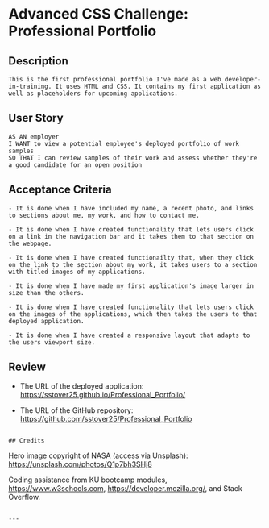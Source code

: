 # Advanced CSS Challenge: Professional Portfolio

## Description

```
This is the first professional portfolio I've made as a web developer-in-training. It uses HTML and CSS. It contains my first application as well as placeholders for upcoming applications.

```

## User Story

```
AS AN employer
I WANT to view a potential employee's deployed portfolio of work samples
SO THAT I can review samples of their work and assess whether they're a good candidate for an open position

```

## Acceptance Criteria

```
- It is done when I have included my name, a recent photo, and links to sections about me, my work, and how to contact me.

- It is done when I have created functionality that lets users click on a link in the navigation bar and it takes them to that section on the webpage.

- It is done when I have created functionailty that, when they click on the link to the section about my work, it takes users to a section with titled images of my applications.

- It is done when I have made my first application's image larger in size than the others.

- It is done when I have created functionality that lets users click on the images of the applications, which then takes the users to that deployed application.

- It is done when I have created a responsive layout that adapts to the users viewport size.
```

## Review

- The URL of the deployed application: https://sstover25.github.io/Professional_Portfolio/

- The URL of the GitHub repository: https://github.com/sstover25/Professional_Portfolio

```

## Credits

```

Hero image copyright of NASA (access via Unsplash): https://unsplash.com/photos/Q1p7bh3SHj8

Coding assistance from KU bootcamp modules, https://www.w3schools.com, https://developer.mozilla.org/, and Stack Overflow.

```

---
```
